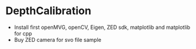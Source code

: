 # DepthCalibration

- Install first openMVG, openCV, Eigen, ZED sdk, matplotlib and matplotlib for cpp
- Buy ZED camera for svo file sample
